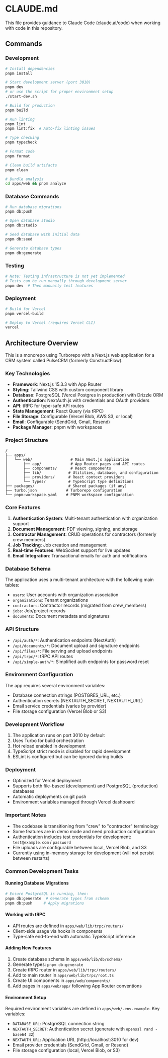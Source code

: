 # CLAUDE.md

This file provides guidance to Claude Code (claude.ai/code) when working with code in this repository.

## Commands

### Development
```bash
# Install dependencies
pnpm install

# Start development server (port 3010)
pnpm dev
# or use the script for proper environment setup
./start-dev.sh

# Build for production
pnpm build

# Run linting
pnpm lint
pnpm lint:fix  # Auto-fix linting issues

# Type checking
pnpm typecheck

# Format code
pnpm format

# Clean build artifacts
pnpm clean

# Bundle analysis
cd apps/web && pnpm analyze
```

### Database Commands
```bash
# Run database migrations
pnpm db:push

# Open database studio
pnpm db:studio

# Seed database with initial data
pnpm db:seed

# Generate database types
pnpm db:generate
```

### Testing
```bash
# Note: Testing infrastructure is not yet implemented
# Tests can be run manually through development server
pnpm dev  # Then manually test features
```

### Deployment
```bash
# Build for Vercel
pnpm vercel-build

# Deploy to Vercel (requires Vercel CLI)
vercel
```

## Architecture Overview

This is a monorepo using Turborepo with a Next.js web application for a CRM system called PulseCRM (formerly ConstructFlow).

### Key Technologies
- **Framework**: Next.js 15.3.3 with App Router
- **Styling**: Tailwind CSS with custom component library
- **Database**: PostgreSQL (Vercel Postgres in production) with Drizzle ORM
- **Authentication**: NextAuth.js with credentials and OAuth providers
- **API**: tRPC for type-safe API routes
- **State Management**: React Query (via tRPC)
- **File Storage**: Configurable (Vercel Blob, AWS S3, or local)
- **Email**: Configurable (SendGrid, Gmail, Resend)
- **Package Manager**: pnpm with workspaces

### Project Structure
```
/
├── apps/
│   └── web/                 # Main Next.js application
│       ├── app/             # App Router pages and API routes
│       ├── components/      # React components
│       ├── lib/            # Utilities, database, and configuration
│       ├── providers/      # React context providers
│       └── types/          # TypeScript type definitions
├── packages/               # Shared packages (if any)
├── turbo.json             # Turborepo configuration
└── pnpm-workspace.yaml    # PNPM workspace configuration
```

### Core Features
1. **Authentication System**: Multi-tenant authentication with organization support
2. **Document Management**: PDF viewing, signing, and storage
3. **Contractor Management**: CRUD operations for contractors (formerly crew members)
4. **Job Tracking**: Job creation and management
5. **Real-time Features**: WebSocket support for live updates
6. **Email Integration**: Transactional emails for auth and notifications

### Database Schema
The application uses a multi-tenant architecture with the following main tables:
- `users`: User accounts with organization association
- `organizations`: Tenant organizations
- `contractors`: Contractor records (migrated from crew_members)
- `jobs`: Job/project records
- `documents`: Document metadata and signatures

### API Structure
- `/api/auth/*`: Authentication endpoints (NextAuth)
- `/api/documents/*`: Document upload and signature endpoints
- `/api/files/*`: File serving and upload endpoints
- `/api/trpc/*`: tRPC API routes
- `/api/simple-auth/*`: Simplified auth endpoints for password reset

### Environment Configuration
The app requires several environment variables:
- Database connection strings (POSTGRES_URL, etc.)
- Authentication secrets (NEXTAUTH_SECRET, NEXTAUTH_URL)
- Email service credentials (varies by provider)
- File storage configuration (Vercel Blob or S3)

### Development Workflow
1. The application runs on port 3010 by default
2. Uses Turbo for build orchestration
3. Hot reload enabled in development
4. TypeScript strict mode is disabled for rapid development
5. ESLint is configured but can be ignored during builds

### Deployment
- Optimized for Vercel deployment
- Supports both file-based (development) and PostgreSQL (production) databases
- Automatic deployments on git push
- Environment variables managed through Vercel dashboard

### Important Notes
- The codebase is transitioning from "crew" to "contractor" terminology
- Some features are in demo mode and need production configuration
- Authentication includes test credentials for development: `test@example.com` / `password`
- File uploads are configurable between local, Vercel Blob, and S3
- Currently using in-memory storage for development (will not persist between restarts)

### Common Development Tasks

#### Running Database Migrations
```bash
# Ensure PostgreSQL is running, then:
pnpm db:generate  # Generate types from schema
pnpm db:push     # Apply migrations
```

#### Working with tRPC
- API routes are defined in `apps/web/lib/trpc/routers/`
- Client-side usage via hooks in components
- Type-safe end-to-end with automatic TypeScript inference

#### Adding New Features
1. Create database schema in `apps/web/lib/db/schema/`
2. Generate types: `pnpm db:generate`
3. Create tRPC router in `apps/web/lib/trpc/routers/`
4. Add to main router in `apps/web/lib/trpc/root.ts`
5. Create UI components in `apps/web/components/`
6. Add pages in `apps/web/app/` following App Router conventions

#### Environment Setup
Required environment variables are defined in `apps/web/.env.example`. Key variables:
- `DATABASE_URL`: PostgreSQL connection string
- `NEXTAUTH_SECRET`: Authentication secret (generate with `openssl rand -base64 32`)
- `NEXTAUTH_URL`: Application URL (http://localhost:3010 for dev)
- Email provider credentials (SendGrid, Gmail, or Resend)
- File storage configuration (local, Vercel Blob, or S3)